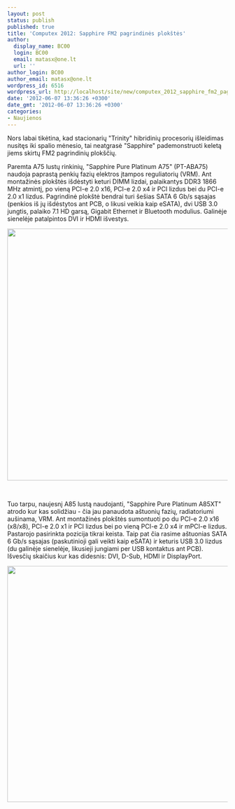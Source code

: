 ```yaml
---
layout: post
status: publish
published: true
title: 'Computex 2012: Sapphire FM2 pagrindinės plokštės'
author:
  display_name: BC00
  login: BC00
  email: matasx@one.lt
  url: ''
author_login: BC00
author_email: matasx@one.lt
wordpress_id: 6516
wordpress_url: http://localhost/site/new/computex_2012_sapphire_fm2_pagrindines_plokstes/
date: '2012-06-07 13:36:26 +0300'
date_gmt: '2012-06-07 13:36:26 +0300'
categories:
- Naujienos
---
```

<p>
	Nors labai tikėtina, kad stacionarių &quot;Trinity&quot; hibridinių procesorių i&scaron;leidimas nusitęs iki spalio mėnesio, tai neatgrasė &quot;Sapphire&quot; pademonstruoti keletą jiems skirtų FM2 pagrindinių plok&scaron;čių.</p>
<p>
	Paremta A75 lustų rinkinių, &quot;Sapphire Pure Platinum A75&quot; (PT-ABA75) naudoja paprastą penkių fazių elektros įtampos reguliatorių (VRM). Ant montažinės plok&scaron;tės i&scaron;dėstyti keturi DIMM lizdai, palaikantys DDR3 1866 MHz atmintį, po vieną PCI-e 2.0 x16, PCI-e 2.0 x4 ir PCI lizdus bei du PCI-e 2.0 x1 lizdus. Pagrindinė plok&scaron;tė bendrai turi &scaron;e&scaron;ias SATA 6 Gb/s sąsajas (penkios i&scaron; jų i&scaron;dėstytos ant PCB, o likusi veikia kaip eSATA), dvi USB 3.0 jungtis, palaiko 7.1 HD garsą, Gigabit Ethernet ir Bluetooth modulius. Galinėje sienelėje patalpintos DVI ir HDMI i&scaron;vestys.</p>
<p>
	<a href="http://technews.lt/userfiles/55a.jpg"><img alt="" src="http://technews.lt/userfiles/55a.jpg" style="width: 520px; height: 575px;" /></a></p>
<p>
	&nbsp;</p>
<p>
	Tuo tarpu, naujesnį A85 lustą naudojanti, &quot;Sapphire Pure Platinum A85XT&quot; atrodo kur kas solidžiau - čia jau panaudota a&scaron;tuonių fazių, radiatoriumi au&scaron;inama, VRM. Ant montažinės plok&scaron;tės sumontuoti po du PCI-e 2.0 x16 (x8/x8), PCI-e 2.0 x1 ir PCI lizdus bei po vieną PCI-e 2.0 x4 ir mPCI-e lizdus. Pastarojo pasirinkta pozicija tikrai keista. Taip pat čia rasime a&scaron;tuonias SATA 6 Gb/s sąsajas (paskutinioji gali veikti kaip eSATA) ir keturis USB 3.0 lizdus (du galinėje sienelėje, likusieji jungiami per USB kontaktus ant PCB). I&scaron;vesčių skaičius kur kas didesnis: DVI, D-Sub, HDMI ir DisplayPort.</p>
<p>
	<a href="http://technews.lt/userfiles/105a(1).jpg"><img alt="" src="http://technews.lt/userfiles/105a(1).jpg" style="width: 520px; height: 539px;" /></a></p>
